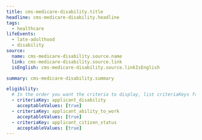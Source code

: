 ```yaml
---
title: cms-medicare-disability.title
headline: cms-medicare-disability.headline
tags:
  - healthcare
lifeEvents:
  - late-adulthood
  - disability
source:
  name: cms-medicare-disability.source.name
  link: cms-medicare-disability.source.link
  isEnglish: cms-medicare-disability.source.linkIsEnglish

summary: cms-medicare-disability.summary

eligibility:
  # In the order you want the criteria to display, list criteriaKeys from the csv here, each followed by a comma-separated list of which values indicate eligibility for that criteria. Wrap individual values in quotes if they have inner commas.
  - criteriaKey: applicant_disability
    acceptableValues: [true]
  - criteriaKey: applicant_ability_to_work
    acceptableValues: [true]
  - criteriaKey: applicant_citizen_status
    acceptableValues: [true]
---
```

